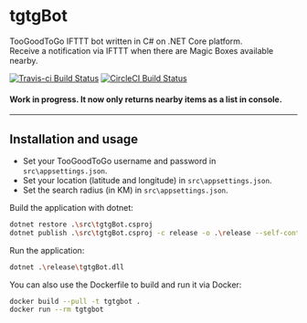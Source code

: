 # tgtgBot
TooGoodToGo IFTTT bot written in C# on .NET Core platform.  
Receive a notification via IFTTT when there are Magic Boxes available nearby.  
  
[![Travis-ci Build Status](https://travis-ci.org/basst85/tgtgBot.svg?branch=master)](https://travis-ci.org/basst85/tgtgBot)
[![CircleCI Build Status](https://circleci.com/gh/basst85/tgtgBot/tree/master.svg?style=svg)](https://circleci.com/gh/basst85/tgtgBot/tree/master)  

#### Work in progress. It now only returns nearby items as a list in console.
______

## Installation and usage
- Set your TooGoodToGo username and password in ``` src\appsettings.json```.
- Set your location (latitude and longitude) in ``src\appsettings.json``.
- Set the search radius (in KM) in ``src\appsettings.json``.

Build the application with dotnet:
```bash
dotnet restore .\src\tgtgBot.csproj
dotnet publish .\src\tgtgBot.csproj -c release -o .\release --self-contained false --no-restore
```

Run the application:
```bash
dotnet .\release\tgtgBot.dll
```

You can also use the Dockerfile to build and run it via Docker:
```bash
docker build --pull -t tgtgbot .
docker run --rm tgtgbot 
```
